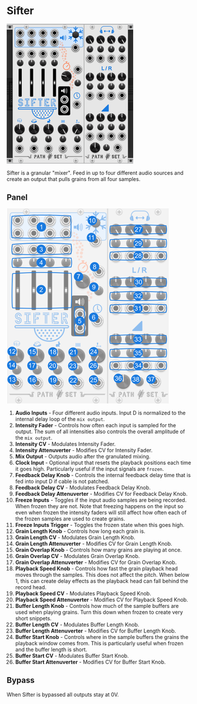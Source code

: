 # Sifter
![Image of Sifter module](../images/Sifter.png)

Sifter is a granular "mixer". Feed in up to four different audio sources and create an output that pulls grains from all four samples.

## Panel

![Image of step controls](../images/Sifter/labels.png)

1. **Audio Inputs** - Four different audio inputs. Input D is normalized to the internal delay loop of the `mix output`.
2. **Intensity Fader** - Controls how often each input is sampled for the output. The sum of all intensities also controls the overall amplitude of the `mix output`.
3. **Intensity CV** - Modulates Intensity Fader.
4. **Intensity Attenuverter** - Modifies CV for Intensity Fader.
5. **Mix Output** - Outputs audio after the granulated mixing.
6. **Clock Input** - Optional input that resets the playback positions each time it goes high. Particularly useful if the input signals are `frozen`.
7. **Feedback Delay Knob** - Controls the internal feedback delay time that is fed into input D if cable is not patched.
8. **Feedback Delay CV** - Modulates Feedback Delay Knob.
9. **Feedback Delay Attenuverter** - Modifies CV for Feedback Delay Knob.
10. **Freeze Inputs** - Toggles if the input audio samples are being recorded. When frozen they are not. Note that freezing happens on the input so even when frozen the intensity faders will still affect how often each of the frozen samples are used to create grains.
11. **Freeze Inputs Trigger** - Toggles the frozen state when this goes high.
12. **Grain Length Knob** - Controls how long each grain is.
13. **Grain Length CV** - Modulates Grain Length Knob.
14. **Grain Length Attenuverter** - Modifies CV for Grain Length Knob.
15. **Grain Overlap Knob** - Controls how many grains are playing at once.
16. **Grain Overlap CV** - Modulates Grain Overlap Knob.
17. **Grain Overlap Attenuverter** - Modifies CV for Grain Overlap Knob.
18. **Playback Speed Knob** - Controls how fast the grain playback head moves through the samples. This does not affect the pitch. When below 1, this can create delay effects as the playback head can fall behind the record head.
19. **Playback Speed CV** - Modulates Playback Speed Knob.
20. **Playback Speed Attenuverter** - Modifies CV for Playback Speed Knob.
21. **Buffer Length Knob** - Controls how much of the sample buffers are used when playing grains. Turn this down when frozen to create very short snippets.
22. **Buffer Length CV** - Modulates Buffer Length Knob.
23. **Buffer Length Attenuverter** - Modifies CV for Buffer Length Knob.
24. **Buffer Start Knob** - Controls where in the sample buffers the grains the playback window comes from. This is particularly useful when frozen and the buffer length is short.
25. **Buffer Start CV** - Modulates Buffer Start Knob.
26. **Buffer Start Attenuverter** - Modifies CV for Buffer Start Knob.

## Bypass
When Sifter is bypassed all outputs stay at 0V.
